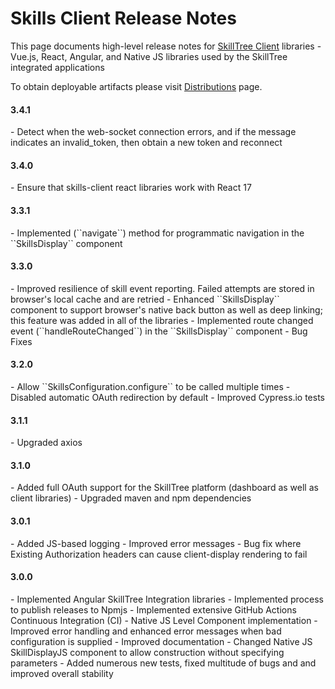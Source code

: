 # Skills Client Release Notes

This page documents high-level release notes for [SkillTree Client](https://github.com/NationalSecurityAgency/skills-client) libraries - Vue.js, React, Angular, and Native JS libraries used by the SkillTree integrated applications

To obtain deployable artifacts please visit [Distributions](/dashboard/install-guide/distributions.html) page.

#### 3.4.1
<release-date date="Dec. 2021" />
- Detect when the web-socket connection errors, and if the message indicates an invalid_token, then obtain a new token and reconnect

#### 3.4.0
<release-date date="Nov. 2021" />
- Ensure that skills-client react libraries work with React 17

#### 3.3.1
<release-date date="Jul. 2021" />
- Implemented (``navigate``) method for programmatic navigation in the ``SkillsDisplay`` component 

#### 3.3.0
<release-date date="Jun. 2021" />
- Improved resilience of skill event reporting. Failed attempts are stored in browser's local cache and are retried
- Enhanced ``SkillsDisplay`` component to support browser's native back button as well as deep linking; this feature was added in all of the libraries
- Implemented route changed event (``handleRouteChanged``) in the ``SkillsDisplay`` component 
- Bug Fixes

#### 3.2.0
<release-date date="Apr. 2021" />
- Allow ``SkillsConfiguration.configure`` to be called multiple times
- Disabled automatic OAuth redirection by default
- Improved Cypress.io tests

#### 3.1.1
<release-date date="Dec. 2020" />
- Upgraded axios

#### 3.1.0
<release-date date="Dec. 2020" />
- Added full OAuth support for the SkillTree platform (dashboard as well as client libraries)
- Upgraded maven and npm dependencies

#### 3.0.1
<release-date date="Sep. 2020" />
- Added JS-based logging
- Improved error messages
- Bug fix where Existing Authorization headers can cause client-display rendering to fail

#### 3.0.0
<release-date date="Sep. 2020" />
- Implemented Angular SkillTree Integration libraries
- Implemented process to publish releases to Npmjs
- Implemented extensive GitHub Actions Continuous Integration (CI)
- Native JS Level Component implementation
- Improved error handling and enhanced error messages when bad configuration is supplied
- Improved documentation
- Changed Native JS SkillDisplayJS component to allow construction without specifying parameters
- Added numerous new tests, fixed multitude of bugs and and improved overall stability


